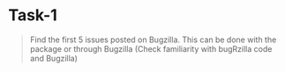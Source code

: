# Task-1
> Find the first 5 issues posted on Bugzilla. This can be done with the package or through Bugzilla (Check familiarity with bugRzilla code and Bugzilla)
